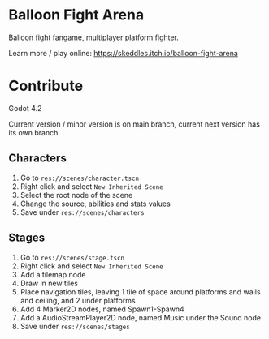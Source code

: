 # Balloon Fight Arena
 
Balloon fight fangame, multiplayer platform fighter. 

Learn more / play online: https://skeddles.itch.io/balloon-fight-arena

# Contribute

Godot 4.2

Current version / minor version is on main branch, current next version has its own branch.

## Characters

1. Go to `res://scenes/character.tscn`
2. Right click and select `New Inherited Scene`	
3. Select the root node of the scene
4. Change the source, abilities and stats values
5. Save under `res://scenes/characters`

## Stages

1. Go to `res://scenes/stage.tscn`
2. Right click and select `New Inherited Scene`	
3. Add a tilemap node
4. Draw in new tiles
5. Place navigation tiles, leaving 1 tile of space around platforms and walls and ceiling, and 2 under platforms
6. Add 4 Marker2D nodes, named Spawn1-Spawn4
7. Add a AudioStreamPlayer2D node, named Music under the Sound node
8. Save under `res://scenes/stages`
